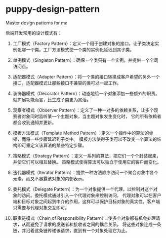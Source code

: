 # puppy-design-pattern
Master design patterns for me

后端开发常用的设计模式有：
1. 工厂模式（Factory Pattern）：定义一个用于创建对象的接口，让子类决定实例化哪一个类。工厂方法模式使一个类的实例化延迟到其子类。

2. 单例模式（Singleton Pattern）：确保一个类只有一个实例，并提供一个全局访问点。

3. 适配器模式（Adapter Pattern）：将一个类的接口转换成客户希望的另外一个接口。适配器模式让那些接口不兼容的类可以一起工作。

4. 装饰器模式（Decorator Pattern）：动态地给一个对象添加一些额外的职责。就扩展功能而言，比生成子类更为灵活。

5. 观察者模式（Observer Pattern）：定义了一种一对多的依赖关系，让多个观察者对象同时监听某一个主题对象，当主题对象发生变化时，
它的所有依赖者都会收到通知并更新。

6. 模板方法模式（Template Method Pattern）：定义一个操作中的算法的骨架，而将一些步骤延迟到子类中。
模板方法使得子类可以不改变一个算法的结构即可重定义该算法的某些特定步骤。

7. 策略模式（Strategy Pattern）：定义一系列的算法，把它们一个个封装起来，并使它们可以相互替换。
策略模式使得算法可以独立于使用它的客户而变化。

8. 迭代器模式（Iterator Pattern）：提供一种方法顺序访问一个聚合对象中各个元素，而又不暴露该对象的内部表示。

9. 委托模式（Delegate Pattern）：为一个对象提供一个代理，以控制对这个对象的访问。委托模式通过引入一个代理对象来控制访问，
代理对象可以在客户端和目标对象之间起到中介的作用，这样可以保护目标对象的真实性，客户端只需要与代理对象交互即可。

10. 职责链模式（Chain of Responsibility Pattern）：使多个对象都有机会处理请求，从而避免了请求的发送者和接收者之间的耦合关系。
将这些对象连成一条链，并沿着这条链传递该请求，直到有一个对象处理它为止。
